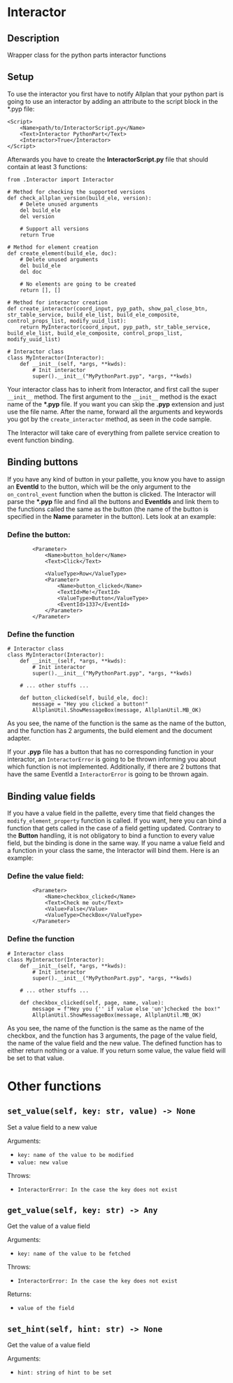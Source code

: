 # Interactor
## Description
Wrapper class for the python parts interactor functions

## Setup
To use the interactor you first have to notify Allplan that your python part is going to 
use an interactor by adding an attribute to the script block in the *.pyp file:

```
<Script>
    <Name>path/to/InteractorScript.py</Name>
    <Text>Interactor PythonPart</Text>
    <Interactor>True</Interactor>
</Script>
```

Afterwards you have to create the __InteractorScript.py__ file that should contain at least 3 functions:

```
from .Interactor import Interactor

# Method for checking the supported versions
def check_allplan_version(build_ele, version):
    # Delete unused arguments
    del build_ele
    del version

    # Support all versions
    return True

# Method for element creation
def create_element(build_ele, doc):
    # Delete unused arguments
    del build_ele
    del doc

    # No elements are going to be created
    return [], []
    
# Method for interactor creation
def create_interactor(coord_input, pyp_path, show_pal_close_btn, str_table_service, build_ele_list, build_ele_composite, control_props_list, modify_uuid_list):
    return MyInteractor(coord_input, pyp_path, str_table_service, build_ele_list, build_ele_composite, control_props_list, modify_uuid_list)

# Interactor class
class MyInteractor(Interactor):
    def __init__(self, *args, **kwds):
        # Init interactor
        super().__init__("MyPythonPart.pyp", *args, **kwds)

```

Your interactor class has to inherit from Interactor, and first call the super `__init__` method. The first argument to the `__init__` method is the exact name of the __*.pyp__ file. If you want you can skip the __.pyp__ extension and just use the file name. After the name, forward all the arguments and keywords you got by the `create_interactor` method, as seen in the code sample.

The Interactor will take care of everything from pallete service creation to event function binding.

## Binding buttons

If you have any kind of button in your pallette, you know you have to assign an __EventId__ to the button, which will be the only argument to the `on_control_event` function when the button is clicked.
The Interactor will parse the __*.pyp__ file and find all the buttons and __EventIds__ and link them to the functions called the same as the button (the name of the button is specified in the __Name__ parameter in the button). Lets look at an example:

### Define the button:
```
        <Parameter>
            <Name>button_holder</Name>
            <Text>Click</Text>

            <ValueType>Row</ValueType>
            <Parameter>
                <Name>button_clicked</Name>
				<TextId>Me!</TextId>
                <ValueType>Button</ValueType>
				<EventId>1337</EventId>
            </Parameter>
        </Parameter>
```

### Define the function
```
# Interactor class
class MyInteractor(Interactor):
    def __init__(self, *args, **kwds):
        # Init interactor
        super().__init__("MyPythonPart.pyp", *args, **kwds)

    # ... other stuffs ...

    def button_clicked(self, build_ele, doc):
        message = "Hey you clicked a button!"
        AllplanUtil.ShowMessageBox(message, AllplanUtil.MB_OK)
```

As you see, the name of the function is the same as the name of the button, and the function has 2 arguments, the build element and the document adapter.

If your __.pyp__ file has a button that has no corresponding function in your interactor, an `InteractorError` is going to be thrown informing you about which function is not implemented. Additionally, if there are 2 buttons that have the same EventId a `InteractorError` is going to be thrown again.

## Binding value fields

If you have a value field in the pallette, every time that field changes the `modify_element_property` function is called. If you want, here you can bind a function that gets called in the case of a field getting updated. Contrary to the __Button__ handling, it is not obligatory to bind a function to every value field, but the binding is done in the same way. If you name a value field and a function in your class the same, the Interactor will bind them. Here is an example: 

### Define the value field:
```
        <Parameter>
            <Name>checkbox_clicked</Name>
            <Text>Check me out</Text>
            <Value>False</Value>
            <ValueType>CheckBox</ValueType>
        </Parameter>
```

### Define the function
```
# Interactor class
class MyInteractor(Interactor):
    def __init__(self, *args, **kwds):
        # Init interactor
        super().__init__("MyPythonPart.pyp", *args, **kwds)

    # ... other stuffs ...

    def checkbox_clicked(self, page, name, value):
        message = f"Hey you {'' if value else 'un'}checked the box!"
        AllplanUtil.ShowMessageBox(message, AllplanUtil.MB_OK)
```

As you see, the name of the function is the same as the name of the checkbox, and the function has 3 arguments, the page of the value field, the name of the value field and the new value.
The defined function has to either return nothing or a value. If you return some value, the value field will be set to that value.


# Other functions

## `set_value(self, key: str, value) -> None`
Set a value field to a new value 

Arguments:
- `key: name of the value to be modified`
- `value: new value`

Throws:
- `InteractorError: In the case the key does not exist`

## `get_value(self, key: str) -> Any`
Get the value of a value field

Arguments:
- `key: name of the value to be fetched`

Throws:
- `InteractorError: In the case the key does not exist`

Returns:
- `value of the field`

## `set_hint(self, hint: str) -> None`
Get the value of a value field

Arguments:
- `hint: string of hint to be set`
